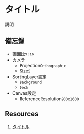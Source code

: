 # タイトル
説明

## 備忘録
- 画面比`9:16`
- カメラ
  - Projection`Orthographic`
  - Size`5`
- SortingLayer設定
  - `Background`
  - `Deck`
- Canvas設定
  - ReferenceResolution`900x1600`

## Resources
1. [タイトル](リンク)
